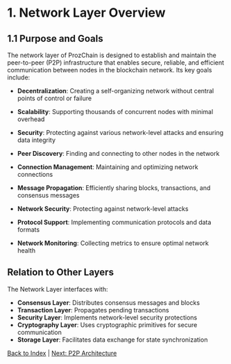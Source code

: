 # 1. Network Layer Overview

## 1.1 Purpose and Goals

The network layer of ProzChain is designed to establish and maintain the peer-to-peer (P2P) infrastructure that enables secure, reliable, and efficient communication between nodes in the blockchain network. Its key goals include:

- **Decentralization**: Creating a self-organizing network without central points of control or failure
- **Scalability**: Supporting thousands of concurrent nodes with minimal overhead
- **Security**: Protecting against various network-level attacks and ensuring data integrity

- **Peer Discovery**: Finding and connecting to other nodes in the network
- **Connection Management**: Maintaining and optimizing network connections
- **Message Propagation**: Efficiently sharing blocks, transactions, and consensus messages
- **Network Security**: Protecting against network-level attacks
- **Protocol Support**: Implementing communication protocols and data formats
- **Network Monitoring**: Collecting metrics to ensure optimal network health

## Relation to Other Layers

The Network Layer interfaces with:

- **Consensus Layer**: Distributes consensus messages and blocks
- **Transaction Layer**: Propagates pending transactions
- **Security Layer**: Implements network-level security protections
- **Cryptography Layer**: Uses cryptographic primitives for secure communication
- **Storage Layer**: Facilitates data exchange for state synchronization

[Back to Index](./02-0-network-layer-index.md) | [Next: P2P Architecture](./02.02-network-layer-p2p-architecture.md)
